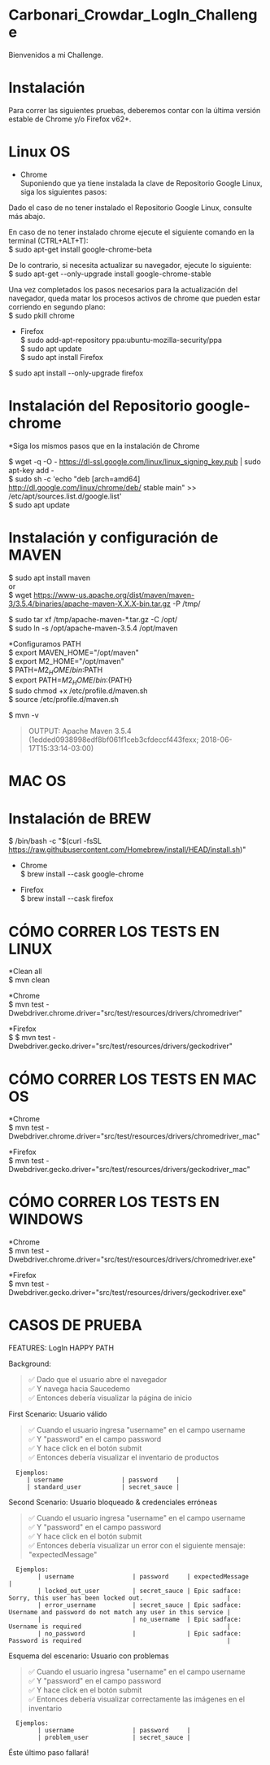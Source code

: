 # Carbonari_Crowdar_LogIn_Challenge

Bienvenidos a mi Challenge.

# Instalación

Para correr las siguientes pruebas, deberemos contar con la última versión estable de Chrome y/o Firefox v62+. <br />

# Linux OS

* Chrome <br />
Suponiendo que ya tiene instalada la clave de Repositorio Google Linux, siga los siguientes pasos: <br />

Dado el caso de no tener instalado el Repositorio Google Linux, consulte más abajo.

En caso de no tener instalado chrome ejecute el siguiente comando en la terminal (CTRL+ALT+T): <br />
$ sudo apt-get install google-chrome-beta <br />

De lo contrario, si necesita actualizar su navegador, ejecute lo siguiente: <br />
$ sudo apt-get --only-upgrade install google-chrome-stable <br />

Una vez completados los pasos necesarios para la actualización del navegador, queda matar los procesos activos de chrome que pueden estar corriendo en segundo plano: <br />
$ sudo pkill chrome <br />

* Firefox <br />
$ sudo add-apt-repository ppa:ubuntu-mozilla-security/ppa <br />
$ sudo apt update <br />
$ sudo apt install Firefox <br />

$ sudo apt install --only-upgrade firefox <br />

# Instalación del Repositorio google-chrome
*Siga los mismos pasos que en la instalación de Chrome <br />

$ wget -q -O - https://dl-ssl.google.com/linux/linux_signing_key.pub | sudo apt-key add - <br />
$ sudo sh -c 'echo "deb [arch=amd64] http://dl.google.com/linux/chrome/deb/ stable main" >> /etc/apt/sources.list.d/google.list' <br />
$ sudo apt update <br />

# Instalación y configuración de MAVEN

$ sudo apt install maven <br />
           or <br />
$ wget https://www-us.apache.org/dist/maven/maven-3/3.5.4/binaries/apache-maven-X.X.X-bin.tar.gz -P /tmp/ <br />

$ sudo tar xf /tmp/apache-maven-*.tar.gz -C /opt/ <br />
$ sudo ln -s /opt/apache-maven-3.5.4 /opt/maven <br />

*Configuramos PATH <br />
$ export MAVEN_HOME="/opt/maven" <br />
$ export M2_HOME="/opt/maven" <br />
$ PATH=$M2_HOME/bin:$PATH <br />
$ export PATH=${M2_HOME}/bin:${PATH} <br />
$ sudo chmod +x /etc/profile.d/maven.sh <br />
$ source /etc/profile.d/maven.sh <br />

$ mvn -v <br />
> OUTPUT: Apache Maven 3.5.4 (1edded0938998edf8bf061f1ceb3cfdeccf443fexx; 2018-06-17T15:33:14-03:00) <br />

# MAC OS

# Instalación de BREW

$ /bin/bash -c "$(curl -fsSL https://raw.githubusercontent.com/Homebrew/install/HEAD/install.sh)" <br />

* Chrome <br />
$ brew install --cask google-chrome <br />

* Firefox <br />
$ brew install --cask firefox <br />

# CÓMO CORRER LOS TESTS EN LINUX

*Clean all <br />
$ mvn clean

*Chrome <br />
$ mvn test -Dwebdriver.chrome.driver="src/test/resources/drivers/chromedriver" <br />

*Firefox <br />
$ $ mvn test -Dwebdriver.gecko.driver="src/test/resources/drivers/geckodriver" <br />

# CÓMO CORRER LOS TESTS EN MAC OS

*Chrome <br />
$ mvn test -Dwebdriver.chrome.driver="src/test/resources/drivers/chromedriver_mac" <br />

*Firefox <br />
$ mvn test -Dwebdriver.gecko.driver="src/test/resources/drivers/geckodriver_mac" <br />

# CÓMO CORRER LOS TESTS EN WINDOWS

*Chrome <br />
$ mvn test -Dwebdriver.chrome.driver="src/test/resources/drivers/chromedriver.exe" <br />

*Firefox <br />
$ mvn test -Dwebdriver.gecko.driver="src/test/resources/drivers/geckodriver.exe" <br />



# CASOS DE PRUEBA

FEATURES: LogIn HAPPY PATH

Background:
> ✅ Dado que el usuario abre el navegador <br />
✅ Y navega hacia Saucedemo <br />
✅ Entonces debería visualizar la página de inicio <br />

First Scenario: Usuario válido
> ✅ Cuando el usuario ingresa "username" en el campo username <br />
✅ Y "password" en el campo password <br />
✅ Y hace click en el botón submit <br />
✅ Entonces debería visualizar el inventario de productos <br />

      Ejemplos:
         | username                | password     |
         | standard_user           | secret_sauce |

Second Scenario: Usuario bloqueado & credenciales erróneas
> ✅ Cuando el usuario ingresa "username" en el campo username <br />
✅ Y "password" en el campo password <br />
✅ Y hace click en el botón submit <br />
✅ Entonces debería visualizar un error con el siguiente mensaje: "expectedMessage" <br />

      Ejemplos:
            | username                | password     | expectedMessage                                                           |
            | locked_out_user         | secret_sauce | Epic sadface: Sorry, this user has been locked out.                       |
            | error_username          | secret_sauce | Epic sadface: Username and password do not match any user in this service |
            |                         | no_username  | Epic sadface: Username is required                                        |
            | no_password             |              | Epic sadface: Password is required                                        |
      
Esquema del escenario: Usuario con problemas
> ✅ Cuando el usuario ingresa "username" en el campo username <br />
✅ Y "password" en el campo password <br />
✅ Y hace click en el botón submit <br />
✅ Entonces debería visualizar correctamente las imágenes en el inventario <br />

      Ejemplos:
            | username                | password     |
            | problem_user            | secret_sauce |

   Éste último paso fallará!
